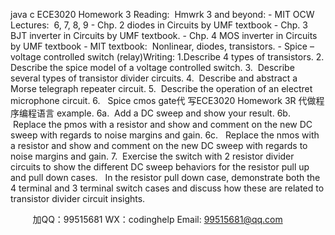 java c
ECE3020 Homework 3
Reading:  Hmwrk 3 and beyond:
- MIT OCW Lectures:  6, 7, 8, 9
- Chp. 2 diodes in Circuits by UMF textbook
- Chp. 3 BJT inverter in Circuits by UMF textbook.
- Chp. 4 MOS inverter in Circuits by UMF textbook
- MIT textbook:  Nonlinear, diodes, transistors.
- Spice – voltage controlled switch (relay)Writing:
1.Describe 4 types of transistors.
2. Describe the spice model of a voltage controlled switch.
3.  Describe several types of transistor divider circuits.
4.  Describe and abstract a Morse telegraph repeater circuit.
5.  Describe the operation of an electret microphone circuit.
6.   Spice cmos gate代 写ECE3020 Homework 3R
代做程序编程语言 example.
6a.  Add a DC sweep and show your result.
6b.  Replace the pmos with a resistor and show and comment on the new DC sweep with regards to noise margins and gain.
6c.   Replace the nmos with a resistor and show and comment on the new DC sweep with regards to noise margins and gain.
7.  Exercise the switch with 2 resistor divider circuits to show the different DC sweep behaviors for the resistor pull up and pull down cases.   In the resistor pull down case, demonstrate both the 4 terminal and 3 terminal switch cases and discuss how these are related to transistor divider circuit insights.



         
加QQ：99515681  WX：codinghelp  Email: 99515681@qq.com
